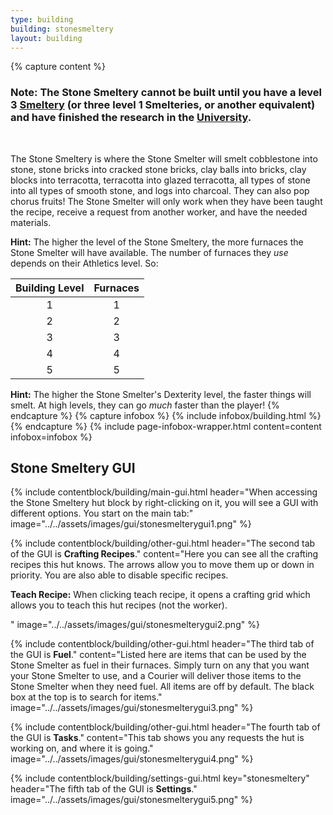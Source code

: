 ```yaml
---
type: building
building: stonesmeltery
layout: building
---
```

{% capture content %}
### Note: The Stone Smeltery cannot be built until you have a level 3 [Smeltery](../../source/buildings/smeltery) (or three level 1 Smelteries, or another equivalent) and have finished the research in the [University](../../source/buildings/university).
<br>

The Stone Smeltery is where the Stone Smelter will smelt cobblestone into stone, stone bricks into cracked stone bricks, clay balls into bricks, clay blocks into terracotta, terracotta into glazed terracotta, all types of stone into all types of smooth stone, and logs into charcoal. They can also pop chorus fruits! The Stone Smelter will only work when they have been taught the recipe, receive a request from another worker, and have the needed materials. 

**Hint:** The higher the level of the Stone Smeltery, the more furnaces the Stone Smelter will have available. The number of furnaces they *use* depends on their Athletics level. So:

| Building Level | Furnaces |
| :------------: | :------: |
|       1        |    1     |
|       2        |    2     |
|       3        |    3     |
|       4        |    4     |
|       5        |    5     |

**Hint:** The higher the Stone Smelter's Dexterity level, the faster things will smelt. At high levels, they can go *much* faster than the player!
{% endcapture %}
{% capture infobox %}
{% include infobox/building.html %}
{% endcapture %}
{% include page-infobox-wrapper.html content=content infobox=infobox %}

## Stone Smeltery GUI

{% include contentblock/building/main-gui.html header="When accessing the Stone Smeltery hut block by right-clicking on it, you will see a GUI with different options. You start on the main tab:" image="../../assets/images/gui/stonesmelterygui1.png" %}

{% include contentblock/building/other-gui.html header="The second tab of the GUI is <strong>Crafting Recipes</strong>." content="Here you can see all the crafting recipes this hut knows. The arrows allow you to move them up or down in priority. You are also able to disable specific recipes.<p><strong> Teach Recipe:</strong> When clicking teach recipe, it opens a crafting grid which allows you to teach this hut recipes (not the worker).</p>" image="../../assets/images/gui/stonesmelterygui2.png" %}

{% include contentblock/building/other-gui.html header="The third tab of the GUI is <strong>Fuel</strong>." content="Listed here are items that can be used by the Stone Smelter as fuel in their furnaces. Simply turn on any that you want your Stone Smelter to use, and a Courier will deliver those items to the Stone Smelter when they need fuel. All items are off by default. The black box at the top is to search for items." image="../../assets/images/gui/stonesmelterygui3.png" %}

{% include contentblock/building/other-gui.html header="The fourth tab of the GUI is <strong>Tasks</strong>." content="This tab shows you any requests the hut is working on, and where it is going." image="../../assets/images/gui/stonesmelterygui4.png" %}

{% include contentblock/building/settings-gui.html key="stonesmeltery" header="The fifth tab of the GUI is <strong>Settings</strong>." image="../../assets/images/gui/stonesmelterygui5.png" %}